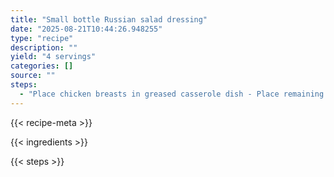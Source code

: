 ```yaml
---
title: "Small bottle Russian salad dressing"
date: "2025-08-21T10:44:26.948255"
type: "recipe"
description: ""
yield: "4 servings"
categories: []
source: ""
steps:
  - "Place chicken breasts in greased casserole dish - Place remaining ingredients in blender, blend, then pour over chicken breasts. Bake 11/2 hour at 350°."
---
```


{{< recipe-meta >}}

{{< ingredients >}}

{{< steps >}}
